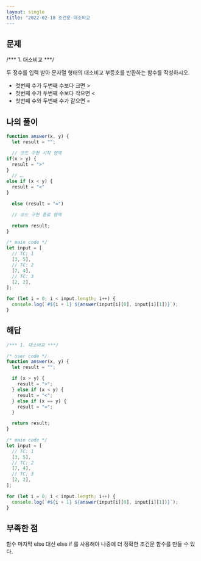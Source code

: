```yaml
---
layout: single
title: "2022-02-18 조건문-대소비교
---
```


## 문제
/*** 1. 대소비교 ***/


두 정수를 입력 받아 문자열 형태의 대소비교 부등호를 반환하는
함수를 작성하시오.
- 첫번째 수가 두번째 수보다 크면 >
- 첫번째 수가 두번째 수보다 작으면 <
- 첫번째 수와 두번째 수가 같으면 =

## 나의 풀이

```javascript
function answer(x, y) {
  let result = "";

  // 코드 구현 시작 영역
if(x > y) {
  result = ">"
}
  // …
else if (x < y) {
  result = "<"
}

  else (result = "=")

  // 코드 구현 종료 영역

  return result;
}

/* main code */
let input = [
  // TC: 1
  [3, 5],
  // TC: 2
  [7, 4],
  // TC: 3
  [2, 2],
];

for (let i = 0; i < input.length; i++) {
  console.log(`#${i + 1} ${answer(input[i][0], input[i][1])}`);
}

```

## 해답

```javascript
/*** 1. 대소비교 ***/

/* user code */
function answer(x, y) {
  let result = "";

  if (x > y) {
    result = ">";
  } else if (x < y) {
    result = "<";
  } else if (x == y) {
    result = "=";
  }

  return result;
}

/* main code */
let input = [
  // TC: 1
  [3, 5],
  // TC: 2
  [7, 4],
  // TC: 3
  [2, 2],
];

for (let i = 0; i < input.length; i++) {
  console.log(`#${i + 1} ${answer(input[i][0], input[i][1])}`);
}

```

## 부족한 점

함수 마지막 else 대신 else if 를 사용해야 나중에 더 정확한 조건문 함수를 만들 수 있다.
